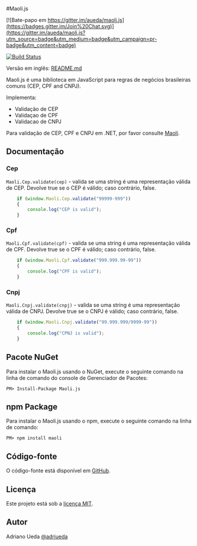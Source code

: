 #Maoli.js

[![Bate-papo em https://gitter.im/aueda/maoli.js](https://badges.gitter.im/Join%20Chat.svg)](https://gitter.im/aueda/maoli.js?utm_source=badge&utm_medium=badge&utm_campaign=pr-badge&utm_content=badge)

[![Build Status](https://travis-ci.org/aueda/maoli.js.svg?branch=master)](https://travis-ci.org/aueda/maoli.js/)

Versão em inglês: [README.md](https://github.com/aueda/maoli.js/)

Maoli.js é uma biblioteca em JavaScript para regras de negócios brasileiras comuns (CEP, CPF and CNPJ).

Implementa:

* Validação de CEP
* Validaçao de CPF
* Validacao de CNPJ

Para validação de CEP, CPF e CNPJ em .NET, por favor consulte [Maoli](https://github.com/aueda/maoli/).

## Documentação

### Cep

``Maoli.Cep.validate(cep)`` - valida se uma string é uma representação válida de CEP. Devolve true se o CEP é válido; caso contrário, false.

```JavaScript
	if (window.Maoli.Cep.validate("99999-999"))
	{
	    console.log("CEP is valid");
	}
```

### Cpf

``Maoli.Cpf.validate(cpf)`` - valida se uma string é uma representação válida de CPF. Devolve true se o CPF é válido; caso contrário, false.

```JavaScript
	if (window.Maoli.Cpf.validate("999.999.99-99"))
	{
	    console.log("CPF is valid");
	}
```

### Cnpj

``Maoli.Cnpj.validate(cnpj)`` - valida se uma string é uma representação válida de CNPJ. Devolve true se o CNPJ é válido; caso contrário, false.

```JavaScript
	if (window.Maoli.Cnpj.validate("99.999.999/9999-99"))
	{
	    console.log("CPNJ is valid");
	}
```

## Pacote NuGet

Para instalar o Maoli.js usando o NuGet, execute o seguinte comando na linha de comando do console de Gerenciador de Pacotes:

```
PM> Install-Package Maoli.js
```

## npm Package

Para instalar o Maoli.js usando o npm, execute o seguinte comando na linha de comando:

```
PM> npm install maoli
```

## Código-fonte

O código-fonte está disponível em  [GitHub](https://github.com/aueda/maoli.js/).

## Licença

Este projeto está sob a [licença MIT](http://opensource.org/licenses/MIT).

## Autor

Adriano Ueda [@adriueda](https://twitter.com/adriueda)